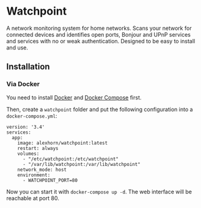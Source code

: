 # Watchpoint

A network monitoring system for home networks. Scans your network for connected devices and identifies open ports, Bonjour and UPnP services and services with no or weak authentication. Designed to be easy to install and use.

## Installation

### Via Docker

You need to install [Docker](https://docs.docker.com/install/) and [Docker Compose](https://docs.docker.com/compose/install/) first.

Then, create a `watchpoint` folder and put the following configuration into a `docker-compose.yml`:

```
version: '3.4'
services:
  app:
    image: alexhorn/watchpoint:latest
    restart: always
    volumes:
      - "/etc/watchpoint:/etc/watchpoint"
      - "/var/lib/watchpoint:/var/lib/watchpoint"
    network_mode: host
    environment:
      - WATCHPOINT_PORT=80
```

Now you can start it with `docker-compose up -d`. The web interface will be reachable at port 80.
